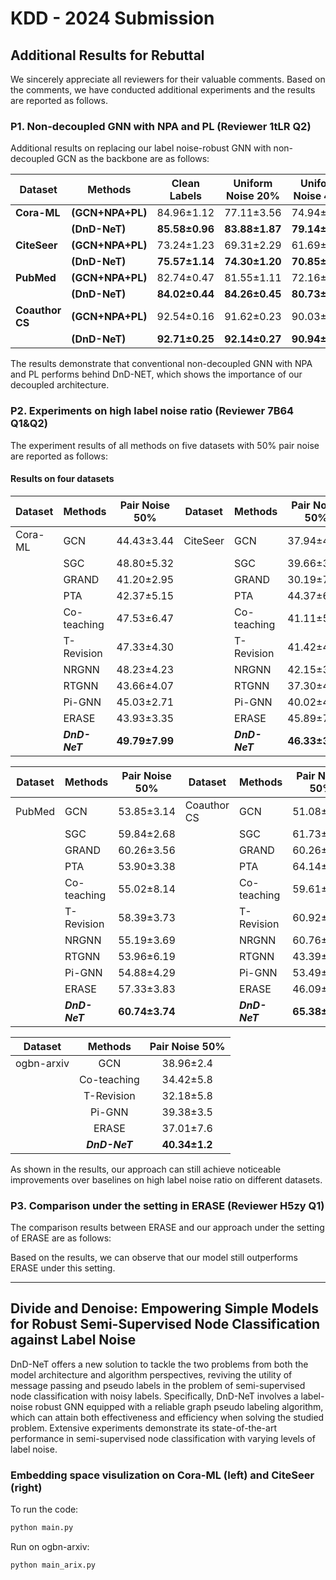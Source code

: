 # KDD - 2024 Submission

## Additional Results for Rebuttal

We sincerely appreciate all reviewers for their valuable comments. Based on the comments, we have conducted additional experiments and the results are reported as follows.

### P1. Non-decoupled GNN with NPA and PL (Reviewer 1tLR Q2)

Additional results on replacing our label noise-robust GNN with non-decoupled GCN as the backbone are as follows:

| Dataset     | Methods                 | Clean Labels      | **Uniform Noise 20%** |   **Uniform Noise 40%**                 | **Uniform Noise 60%**                   | **Pair Noise 20%**    |     **Pair Noise 30%**                  |    **Pair Noise 40%**                   |            **Pair Noise 50%**           |
|-------------|-------------------------|:-----------------:|:-----------------:|:-----------------:|:-----------------:|:-----------------:|:-----------------:|:-----------------:|:-----------------:|
| **Cora-ML** | **(GCN+NPA+PL)**        | 84.96±1.12        | 77.11±3.56        | 74.94±2.95        | 52.42±5.32        | 82.69±1.62        | 76.43±2.60        | 68.05±2.83        | 43.99±3.51        |
|             | **(DnD-NeT)**   | **85.58±0.96**    | **83.88±1.87**    | **79.14±2.54**    | **63.56±6.15**    | **84.72±1.29**    | **80.47±2.03**    | **75.18±3.95**    | **49.79±7.99**    |
| **CiteSeer**| **(GCN+NPA+PL)**        | 73.24±1.23        | 69.31±2.29        | 61.69±6.90        | 42.74±6.14        | 67.56±3.26        | 63.93±4.54        | 61.64±4.68        | 37.39±5.54        |
|             | **(DnD-NeT)**   | **75.57±1.14**    | **74.30±1.20**    | **70.85±2.17**    | **58.35±5.37**    | **73.98±1.22**    | **71.36±2.31**    | **70.26±2.82**    | **46.33±3.06**    |
| **PubMed**  | **(GCN+NPA+PL)**        | 82.74±0.47        | 81.55±1.11        | 72.16±8.59        | 43.62±2.67        | 79.94±1.48        | 76.51±2.81        | 70.58±3.03        | 60.17±2.80        |
|             | **(DnD-NeT)**   | **84.02±0.44**    | **84.26±0.45**    | **80.73±1.34**    | **65.63±5.12**    | **82.33±0.56**    | **79.29±1.13**    | **78.45±2.39**    | **60.74±3.74**    |
| **Coauthor CS** | **(GCN+NPA+PL)**    | 92.54±0.16        | 91.62±0.23        | 90.03±0.51        | 89.29±0.74        | 90.91±0.41        | 88.25±0.93        | 79.34±3.1         | 49.06±10.8        |
|             | **(DnD-NeT)**   | **92.71±0.25**    | **92.14±0.27**    | **90.94±0.52**    | **90.00±0.63**    | **91.99±0.47**    | **88.44±1.13**    | **80.97±1.32**    | **65.38±4.97**    |

The results demonstrate that conventional non-decoupled GNN with NPA and PL performs behind DnD-NET, which shows the importance of our decoupled architecture.

### P2. Experiments on high label noise ratio (Reviewer 7B64 Q1&Q2)

The experiment results of all methods on five datasets with 50% pair noise are reported as follows:

#### Results on four datasets
| Dataset    | Methods           | Pair Noise 50%  | Dataset    | Methods           | Pair Noise 50%  |
|------------|-------------------|:---------------:|------------|-------------------|:---------------:|
| Cora-ML    | GCN               | 44.43±3.44      | CiteSeer   | GCN               | 37.94±4.03      |
|            | SGC               | 48.80±5.32      |            | SGC               | 39.66±3.79      |
|            | GRAND             | 41.20±2.95      |            | GRAND             | 30.19±7.78      |
|            | PTA               | 42.37±5.15      |            | PTA               | 44.37±6.24      |
|            | Co-teaching       | 47.53±6.47      |            | Co-teaching       | 41.11±5.29      |
|            | T-Revision        | 47.33±4.30      |            | T-Revision        | 41.42±4.79      |
|            | NRGNN             | 48.23±4.23      |            | NRGNN             | 42.15±3.62      |
|            | RTGNN             | 43.66±4.07      |            | RTGNN             | 37.30±4.72      |
|            | Pi-GNN            | 45.03±2.71      |            | Pi-GNN            | 40.02±4.55      |
|            | ERASE             | 43.93±3.35      |            | ERASE             | 45.89±7.36      |
|            | **_DnD-NeT_**     | **49.79±7.99**  |            | **_DnD-NeT_**     | **46.33±3.06**  |

| Dataset    | Methods          | Pair Noise 50%  | Dataset    | Methods          | Pair Noise 50%  |
|------------|------------------|:---------------:|------------|------------------|:---------------:|
|PubMed     | GCN               | 53.85±3.14      |Coauthor CS| GCN               | 51.08±3.74      |
|           | SGC               | 59.84±2.68      |           | SGC               | 61.73±5.39      |
|           | GRAND             | 60.26±3.56      |           | GRAND             | 60.26±3.56      |
|           | PTA               | 53.90±3.38      |           | PTA               | 64.14±6.04      |
|           | Co-teaching       | 55.02±8.14      |           | Co-teaching       | 59.61±6.36      |
|           | T-Revision        | 58.39±3.73      |           | T-Revision        | 60.92±6.76      |
|           | NRGNN             | 55.19±3.69      |           | NRGNN             | 60.76±5.82      |
|           | RTGNN             | 53.96±6.19      |           | RTGNN             | 43.39±2.86      |
|           | Pi-GNN            | 54.88±4.29      |           | Pi-GNN            | 53.49±6.03      |
|           | ERASE             | 57.33±3.83      |           | ERASE             | 46.09±3.12      |
|           | **_DnD-NeT_**     | **60.74±3.74**  |           | **_DnD-NeT_**|      **65.38±4.97**  |

| Dataset    | Methods        | Pair Noise 50%  |
|------------|:-------------------:|:-----------------:|
| ogbn-arxiv | GCN         | 38.96±2.4      |
|            | Co-teaching | 34.42±5.8      |
|            | T-Revision  | 32.18±5.8      |
|            | Pi-GNN      | 39.38±3.5      |
|            | ERASE       | 37.01±7.6      |
|            | **_DnD-NeT_**     | **40.34±1.2**  |

As shown in the results, our approach can still achieve noticeable improvements over baselines on high label noise ratio on different datasets.


### P3. Comparison under the setting in ERASE (Reviewer H5zy Q1)

The comparison results between ERASE and our approach under the setting of ERASE are as follows:



Based on the results, we can observe that our model still outperforms ERASE under this setting. 


***

## Divide and Denoise: Empowering Simple Models for Robust Semi-Supervised Node Classification against Label Noise

DnD-NeT offers a new solution to tackle the two problems from both the model architecture and algorithm perspectives, reviving the utility of message passing and pseudo labels in the problem of semi-supervised node classification with noisy labels. Specifically, DnD-NeT involves a label-noise robust GNN equipped with a reliable graph pseudo labeling algorithm, which can attain both effectiveness and efficiency when solving the studied problem. Extensive experiments demonstrate its state-of-the-art performance in semi-supervised node classification with varying levels of label noise.



### Embedding space visulization on Cora-ML (left) and CiteSeer (right)

To run the code:
```python
python main.py
```

Run on ogbn-arxiv:
```python
python main_arix.py
```
